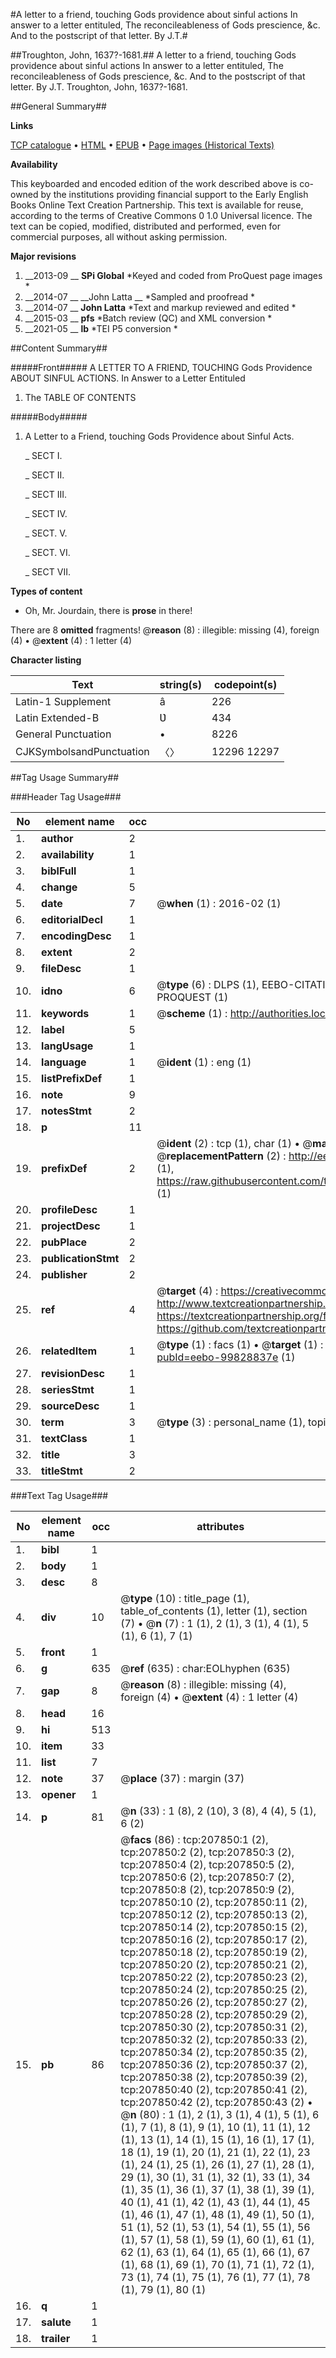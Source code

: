 #A letter to a friend, touching Gods providence about sinful actions In answer to a letter entituled, The reconcileableness of Gods prescience, &c. And to the postscript of that letter. By J.T.#

##Troughton, John, 1637?-1681.##
A letter to a friend, touching Gods providence about sinful actions In answer to a letter entituled, The reconcileableness of Gods prescience, &c. And to the postscript of that letter. By J.T.
Troughton, John, 1637?-1681.

##General Summary##

**Links**

[TCP catalogue](http://www.ota.ox.ac.uk/tcp/)  • 
[HTML](http://tei.it.ox.ac.uk/tcp/Texts-HTML/free/B30/B30892.html)  • 
[EPUB](http://tei.it.ox.ac.uk/tcp/Texts-EPUB/free/B30/B30892.epub) • 
[Page images (Historical Texts)](https://historicaltexts.jisc.ac.uk/eebo-99828837e)

**Availability**

This keyboarded and encoded edition of the work described above is co-owned by the
    institutions providing financial support to the Early English Books Online Text Creation
    Partnership. This text is available for reuse, according to the terms of  Creative Commons 0 1.0 Universal
    licence. The text can be copied, modified, distributed and performed, even for commercial
    purposes, all without asking permission.

**Major revisions**

1. __2013-09 __ __SPi Global__ *Keyed and coded from ProQuest page images *
1. __2014-07 __ __John Latta __ *Sampled and proofread *
1. __2014-07 __ __John Latta__ *Text and markup reviewed and edited *
1. __2015-03 __ __pfs__ *Batch review (QC) and XML conversion *
1. __2021-05 __ __lb__ *TEI P5 conversion *

##Content Summary##

#####Front#####
A LETTER TO A FRIEND, TOUCHING Gods Providence ABOUT SINFUL ACTIONS. In Answer to a Letter Entituled
1. The TABLE OF CONTENTS

#####Body#####

1. A Letter to a Friend, touching Gods Providence about Sinful Acts.

    _ SECT I.

    _ SECT II.

    _ SECT III.

    _ SECT IV.

    _ SECT. V.

    _ SECT. VI.

    _ SECT VII.

**Types of content**

  * Oh, Mr. Jourdain, there is **prose** in there!

There are 8 **omitted** fragments! 
 @__reason__ (8) : illegible: missing (4), foreign (4)  •  @__extent__ (4) : 1 letter (4)

**Character listing**


|Text|string(s)|codepoint(s)|
|---|---|---|
|Latin-1 Supplement|â|226|
|Latin Extended-B|Ʋ|434|
|General Punctuation|•|8226|
|CJKSymbolsandPunctuation|〈〉|12296 12297|

##Tag Usage Summary##

###Header Tag Usage###

|No|element name|occ|attributes|
|---|---|---|---|
|1.|__author__|2||
|2.|__availability__|1||
|3.|__biblFull__|1||
|4.|__change__|5||
|5.|__date__|7| @__when__ (1) : 2016-02 (1)|
|6.|__editorialDecl__|1||
|7.|__encodingDesc__|1||
|8.|__extent__|2||
|9.|__fileDesc__|1||
|10.|__idno__|6| @__type__ (6) : DLPS (1), EEBO-CITATION (1), VID (1), EEBO-PROQUEST (1), STC (1), PROQUEST (1)|
|11.|__keywords__|1| @__scheme__ (1) : http://authorities.loc.gov/ (1)|
|12.|__label__|5||
|13.|__langUsage__|1||
|14.|__language__|1| @__ident__ (1) : eng (1)|
|15.|__listPrefixDef__|1||
|16.|__note__|9||
|17.|__notesStmt__|2||
|18.|__p__|11||
|19.|__prefixDef__|2| @__ident__ (2) : tcp (1), char (1)  •  @__matchPattern__ (2) : ([0-9\-]+):([0-9IVX]+) (1), (.+) (1)  •  @__replacementPattern__ (2) : http://eebo.chadwyck.com/downloadtiff?vid=$1&page=$2 (1), https://raw.githubusercontent.com/textcreationpartnership/Texts/master/tcpchars.xml#$1 (1)|
|20.|__profileDesc__|1||
|21.|__projectDesc__|1||
|22.|__pubPlace__|2||
|23.|__publicationStmt__|2||
|24.|__publisher__|2||
|25.|__ref__|4| @__target__ (4) : https://creativecommons.org/publicdomain/zero/1.0/ (1), http://www.textcreationpartnership.org/docs/. (1), https://textcreationpartnership.org/faq/#faq05 (1), https://github.com/textcreationpartnership (1)|
|26.|__relatedItem__|1| @__type__ (1) : facs (1)  •  @__target__ (1) : https://data.historicaltexts.jisc.ac.uk/view?pubId=eebo-99828837e (1)|
|27.|__revisionDesc__|1||
|28.|__seriesStmt__|1||
|29.|__sourceDesc__|1||
|30.|__term__|3| @__type__ (3) : personal_name (1), topical_term (2)|
|31.|__textClass__|1||
|32.|__title__|3||
|33.|__titleStmt__|2||


###Text Tag Usage###

|No|element name|occ|attributes|
|---|---|---|---|
|1.|__bibl__|1||
|2.|__body__|1||
|3.|__desc__|8||
|4.|__div__|10| @__type__ (10) : title_page (1), table_of_contents (1), letter (1), section (7)  •  @__n__ (7) : 1 (1), 2 (1), 3 (1), 4 (1), 5 (1), 6 (1), 7 (1)|
|5.|__front__|1||
|6.|__g__|635| @__ref__ (635) : char:EOLhyphen (635)|
|7.|__gap__|8| @__reason__ (8) : illegible: missing (4), foreign (4)  •  @__extent__ (4) : 1 letter (4)|
|8.|__head__|16||
|9.|__hi__|513||
|10.|__item__|33||
|11.|__list__|7||
|12.|__note__|37| @__place__ (37) : margin (37)|
|13.|__opener__|1||
|14.|__p__|81| @__n__ (33) : 1 (8), 2 (10), 3 (8), 4 (4), 5 (1), 6 (2)|
|15.|__pb__|86| @__facs__ (86) : tcp:207850:1 (2), tcp:207850:2 (2), tcp:207850:3 (2), tcp:207850:4 (2), tcp:207850:5 (2), tcp:207850:6 (2), tcp:207850:7 (2), tcp:207850:8 (2), tcp:207850:9 (2), tcp:207850:10 (2), tcp:207850:11 (2), tcp:207850:12 (2), tcp:207850:13 (2), tcp:207850:14 (2), tcp:207850:15 (2), tcp:207850:16 (2), tcp:207850:17 (2), tcp:207850:18 (2), tcp:207850:19 (2), tcp:207850:20 (2), tcp:207850:21 (2), tcp:207850:22 (2), tcp:207850:23 (2), tcp:207850:24 (2), tcp:207850:25 (2), tcp:207850:26 (2), tcp:207850:27 (2), tcp:207850:28 (2), tcp:207850:29 (2), tcp:207850:30 (2), tcp:207850:31 (2), tcp:207850:32 (2), tcp:207850:33 (2), tcp:207850:34 (2), tcp:207850:35 (2), tcp:207850:36 (2), tcp:207850:37 (2), tcp:207850:38 (2), tcp:207850:39 (2), tcp:207850:40 (2), tcp:207850:41 (2), tcp:207850:42 (2), tcp:207850:43 (2)  •  @__n__ (80) : 1 (1), 2 (1), 3 (1), 4 (1), 5 (1), 6 (1), 7 (1), 8 (1), 9 (1), 10 (1), 11 (1), 12 (1), 13 (1), 14 (1), 15 (1), 16 (1), 17 (1), 18 (1), 19 (1), 20 (1), 21 (1), 22 (1), 23 (1), 24 (1), 25 (1), 26 (1), 27 (1), 28 (1), 29 (1), 30 (1), 31 (1), 32 (1), 33 (1), 34 (1), 35 (1), 36 (1), 37 (1), 38 (1), 39 (1), 40 (1), 41 (1), 42 (1), 43 (1), 44 (1), 45 (1), 46 (1), 47 (1), 48 (1), 49 (1), 50 (1), 51 (1), 52 (1), 53 (1), 54 (1), 55 (1), 56 (1), 57 (1), 58 (1), 59 (1), 60 (1), 61 (1), 62 (1), 63 (1), 64 (1), 65 (1), 66 (1), 67 (1), 68 (1), 69 (1), 70 (1), 71 (1), 72 (1), 73 (1), 74 (1), 75 (1), 76 (1), 77 (1), 78 (1), 79 (1), 80 (1)|
|16.|__q__|1||
|17.|__salute__|1||
|18.|__trailer__|1||
